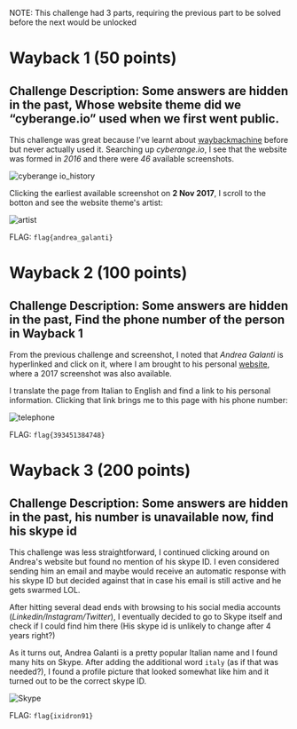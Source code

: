 NOTE: This challenge had 3 parts, requiring the previous part to be solved before the next would be unlocked 

# Wayback 1 (50 points)

## Challenge Description: Some answers are hidden in the past, Whose website theme did we “cyberange.io” used when we first went public.

This challenge was great because I've learnt about [waybackmachine](https://archive.org/web/) before but never actually used it. Searching up *cyberange.io*, I see that the website was formed in *2016* and there were *46* available screenshots.

![cyberange io_history](https://user-images.githubusercontent.com/71312079/152742347-ff467a64-dadc-4019-9d26-849c4ee3afcd.png)

 Clicking the earliest available screenshot on **2 Nov 2017**, I scroll to the botton and see the website theme's artist:

![artist](https://user-images.githubusercontent.com/71312079/152742334-9662c285-d006-471c-8284-ff1f55996d86.png)

FLAG: `flag{andrea_galanti}`



# Wayback 2 (100 points)

## Challenge Description: Some answers are hidden in the past, Find the phone number of the person in Wayback 1

From the previous challenge and screenshot, I noted that *Andrea Galanti* is hyperlinked and click on it, where I am brought to his personal [website](http://www.andreagalanti.it/), where a 2017 screenshot was also available.

I translate the page from Italian to English and find a link to his personal information. Clicking that link brings me to this page with his phone number:

![telephone](https://user-images.githubusercontent.com/71312079/152742356-517c6b1b-056e-4915-a900-47e6fcd7942f.png)

FLAG: `flag{393451384748}`

# Wayback 3 (200 points)

## Challenge Description: Some answers are hidden in the past, his number is unavailable now, find his skype id

This challenge was less straightforward, I continued clicking around on Andrea's website but found no mention of his skype ID. I even considered sending him an email and maybe would receive an automatic response with his skype ID but decided against that in case his email is still active and he gets swarmed LOL. 

After hitting several dead ends with browsing to his social media accounts (*Linkedin/Instagram/Twitter*), I eventually decided to go to Skype itself and check if I could find him there (His skype id is unlikely to change after 4 years right?)

As it turns out, Andrea Galanti is a pretty popular Italian name and I found many hits on Skype. After adding the additional word `italy` (as if that was needed?), I found a profile picture that looked somewhat like him and it turned out to be the correct skype ID.

![Skype](https://user-images.githubusercontent.com/71312079/152742350-c27ebd64-264a-439d-8056-0bc6684bded0.png)


FLAG: `flag{ixidron91}`



